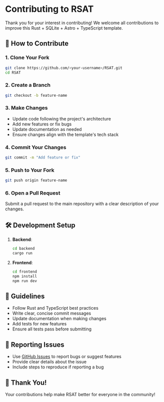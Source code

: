 # Contributing to RSAT

Thank you for your interest in contributing! We welcome all contributions to improve this Rust + SQLite + Astro + TypeScript template.

## 🚀 How to Contribute

### 1. Clone Your Fork

```bash
git clone https://github.com/<your-username>/RSAT.git
cd RSAT
```

### 2. Create a Branch

```bash
git checkout -b feature-name
```

### 3. Make Changes

- Update code following the project's architecture
- Add new features or fix bugs
- Update documentation as needed
- Ensure changes align with the template's tech stack

### 4. Commit Your Changes

```bash
git commit -m "Add feature or fix"
```

### 5. Push to Your Fork

```bash
git push origin feature-name
```

### 6. Open a Pull Request

Submit a pull request to the main repository with a clear description of your changes.

## 🛠️ Development Setup

1. **Backend**:
   ```bash
   cd backend
   cargo run
   ```

2. **Frontend**:
   ```bash
   cd frontend
   npm install
   npm run dev
   ```

## 📝 Guidelines

- Follow Rust and TypeScript best practices
- Write clear, concise commit messages
- Update documentation when making changes
- Add tests for new features
- Ensure all tests pass before submitting

## 🐛 Reporting Issues

- Use [GitHub Issues](https://github.com/SHA888/RSAT/issues) to report bugs or suggest features
- Provide clear details about the issue
- Include steps to reproduce if reporting a bug

## 🙏 Thank You!

Your contributions help make RSAT better for everyone in the community!
